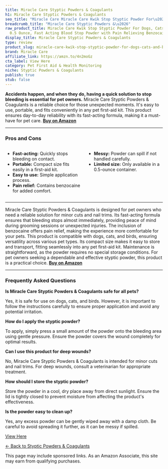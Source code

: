 ```yaml
---
title: Miracle Care Styptic Powders & Coagulants
h1: Miracle Care Styptic Powders & Coagulants
seo_title: "Miracle Care Miracle Care Kwik Stop Styptic Powder For\u2026"
breadcrumb_title: "Miracle Care Styptic Powders &\u2026"
raw_product_title: Miracle Care Kwik Stop Styptic Powder For Dogs, Cats and Birds,
  0.5 Ounce, Fast Acting Blood Stop Powder with Pain Relieving Benzocaine
display_title: Miracle Care Styptic Powders & Coagulants
type: review
product_slug: miracle-care-kwik-stop-styptic-powder-for-dogs-cats-and-birds-0-5-ounce-3b2ca9fd
brand: Miracle Care
affiliate_link: https://amzn.to/4n2moGz
cta_label: View Here
category: Pet First Aid & Health Monitoring
niche: Styptic Powders & Coagulants
publish: true
stub: false
---
```


<div id="intro" class="full-width">
  <p><strong>Accidents happen, and when they do, having a quick solution to stop bleeding is essential for pet owners.</strong> Miracle Care Styptic Powders & Coagulants is a reliable choice for those unexpected moments. It's easy to use, portable, and fits conveniently in any pet first-aid kit. This product ensures day-to-day reliability with its fast-acting formula, making it a must-have for pet care. <a href="https://amzn.to/4n2moGz" rel="nofollow sponsored noopener" target="_blank"><strong>Buy on Amazon</strong></a></p>
</div>

<hr />
<h3 id="pros-cons">Pros and Cons</h3>
<div class="pc-grid" style="display:grid;grid-template-columns:1fr 1fr;gap:16px;">
  <ul>
    <li><strong>Fast-acting:</strong> Quickly stops bleeding on contact.</li>
    <li><strong>Portable:</strong> Compact size fits easily in a first-aid kit.</li>
    <li><strong>Easy to use:</strong> Simple application process.</li>
    <li><strong>Pain relief:</strong> Contains benzocaine for added comfort.</li>
  </ul>
  <ul>
    <li><strong>Messy:</strong> Powder can spill if not handled carefully.</li>
    <li><strong>Limited size:</strong> Only available in a 0.5-ounce container.</li>
  </ul>
</div>
<hr />

<div class="full-width">
  <p>Miracle Care Styptic Powders & Coagulants is designed for pet owners who need a reliable solution for minor cuts and nail trims. Its fast-acting formula ensures that bleeding stops almost immediately, providing peace of mind during grooming sessions or unexpected injuries. The inclusion of benzocaine offers pain relief, making the experience more comfortable for your pets. This product is compatible with dogs, cats, and birds, ensuring versatility across various pet types. Its compact size makes it easy to store and transport, fitting seamlessly into any pet first-aid kit. Maintenance is straightforward, as the powder requires no special storage conditions. For pet owners seeking a dependable and effective styptic powder, this product is a practical choice. <a href="https://amzn.to/4n2moGz" rel="nofollow sponsored noopener" target="_blank"><strong>Buy on Amazon</strong></a></p>
</div>

<hr />
<h3 id="faqs">Frequently Asked Questions</h3>

<p><strong>Is Miracle Care Styptic Powders & Coagulants safe for all pets?</strong></p>
<p>Yes, it is safe for use on dogs, cats, and birds. However, it is important to follow the instructions carefully to ensure proper application and avoid any potential irritation.</p>

<p><strong>How do I apply the styptic powder?</strong></p>
<p>To apply, simply press a small amount of the powder onto the bleeding area using gentle pressure. Ensure the powder covers the wound completely for optimal results.</p>

<p><strong>Can I use this product for deep wounds?</strong></p>
<p>No, Miracle Care Styptic Powders & Coagulants is intended for minor cuts and nail trims. For deep wounds, consult a veterinarian for appropriate treatment.</p>

<p><strong>How should I store the styptic powder?</strong></p>
<p>Store the powder in a cool, dry place away from direct sunlight. Ensure the lid is tightly closed to prevent moisture from affecting the product's effectiveness.</p>

<p><strong>Is the powder easy to clean up?</strong></p>
<p>Yes, any excess powder can be gently wiped away with a damp cloth. Be careful to avoid spreading it further, as it can be messy if spilled.</p>
<p><a class="btn" href="https://amzn.to/4n2moGz" target="_blank" rel="nofollow sponsored noopener">View Here</a></p>
<p><a href="/roundups/pet-first-aid-health-monitoring/styptic-powders-coagulants/">← Back to Styptic Powders & Coagulants</a></p>
<aside class="disclosure">This page may include sponsored links. As an Amazon Associate, this site may earn from qualifying purchases.</aside>
